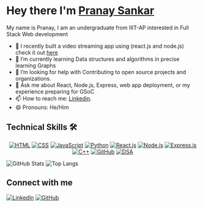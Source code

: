 # Hey there I'm [Pranay Sankar]()
My name is Pranay, I am an undergraduate from IIIT-AP interested in Full Stack Web development
- 🔭 I recently built a video streaming app using (react.js and node.js) check it out [here](shanksnxtwatch.ccbp.tech)
- 🌱 I’m currently learning Data structures and algorithms in precise learning Graphs
- 🤔 I’m looking for help with Contributing to open source projects and organizations.
- 💬  Ask me about React, Node.js, Express, web app deployment, or my experience preparing for GSoC
- 📫 How to reach me: [Linkedin](https://www.linkedin.com/in/pranay-sankar-muppaneni-05906025b/).
- 😄 Pronouns: He/Him

## Technical Skills 🛠️ <br/>

<p align="center">
  <a href="https://developer.mozilla.org/en-US/docs/Web/HTML"><img src="https://img.shields.io/badge/HTML5-E34F26?style=for-the-badge&logo=html5&logoColor=white" alt="HTML" /></a>
  <a href="https://developer.mozilla.org/en-US/docs/Web/CSS"><img src="https://img.shields.io/badge/CSS3-1572B6?style=for-the-badge&logo=css3&logoColor=white" alt="CSS" /></a>
  <a href="https://developer.mozilla.org/en-US/docs/Web/JavaScript"><img src="https://img.shields.io/badge/JavaScript-F7DF1E?style=for-the-badge&logo=javascript&logoColor=black" alt="JavaScript" /></a>
  <a href="https://www.python.org/"><img src="https://img.shields.io/badge/Python-3776AB?style=for-the-badge&logo=python&logoColor=white" alt="Python" /></a>
  <a href="https://reactjs.org/"><img src="https://img.shields.io/badge/React-20232a?style=for-the-badge&logo=react&logoColor=61DAFB" alt="React.js" /></a>
  <a href="https://nodejs.org/"><img src="https://img.shields.io/badge/Node.js-339933?style=for-the-badge&logo=node.js&logoColor=white" alt="Node.js" /></a>
  <a href="https://expressjs.com/"><img src="https://img.shields.io/badge/Express.js-000000?style=for-the-badge&logo=express&logoColor=white" alt="Express.js" /></a>
  <a href="https://cplusplus.com/"><img src="https://img.shields.io/badge/C++-00599C?style=for-the-badge&logo=c%2B%2B&logoColor=white" alt="C++" /></a>
  <a href="https://github.com/"><img src="https://img.shields.io/badge/GitHub-181717?style=for-the-badge&logo=github&logoColor=white" alt="GitHub" /></a>
  <a href="https://www.geeksforgeeks.org/data-structures/"><img src="https://img.shields.io/badge/DSA-GFG-green?style=for-the-badge&logo=geeksforgeeks&logoColor=white" alt="DSA" /></a>
</p>



![GitHub Stats](https://github-readme-stats.vercel.app/api?username=pranay-sankar-muppanenei&show_icons=true&theme=tokyonight)
![Top Langs](https://github-readme-stats.vercel.app/api/top-langs/?username=pranay-sankar-muppanenei&layout=compact&theme=tokyonight)
    </td>
  </tr>
</table>



## Connect with me

[![LinkedIn](https://img.shields.io/badge/LinkedIn-blue?style=for-the-badge&logo=linkedin)](https://www.linkedin.com/in/pranay-sankar-muppaneni-05906025b/)
[![GitHub](https://img.shields.io/badge/GitHub-black?style=for-the-badge&logo=github)](https://github.com/pranay-sankar-muppanenei)




<!--
**pranay-sankar-muppanenei/pranay-sankar-muppanenei** is a ✨ _special_ ✨ repository because its `README.md` (this file) appears on your GitHub profile.

Here are some ideas to get you started:

- 🔭 I’m currently working on ...
- 🌱 I’m currently learning ...
- 👯 I’m looking to collaborate on ...
- 🤔 I’m looking for help with ...
- 💬 Ask me about ...
- 📫 How to reach me: ...
- 😄 Pronouns: ...
- ⚡ Fun fact: ...
-->
